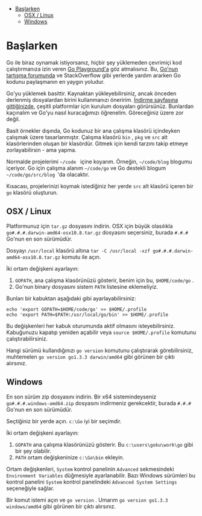 - [Başlarken](#başlarken)
  - [OSX / Linux](#osx--linux)
  - [Windows](#windows)
# Başlarken

Go ile biraz oynamak istiyorsanız, hiçbir şey yüklemeden çevrimiçi kod çalıştırmanıza izin veren [Go Playground'a](https://play.golang.org/) göz atmalısınız. Bu, [Go'nun tartışma forumunda](https://groups.google.com/forum/#!forum/golang-nuts) ve StackOverflow gibi yerlerde yardım ararken Go kodunu paylaşmanın en yaygın yoludur.

Go'yu yüklemek basittir. Kaynaktan yükleyebilirsiniz, ancak önceden derlenmiş dosyalardan birini kullanmanızı öneririm. [İndirme sayfasına gittiğinizde](https://golang.org/dl/), çeşitli platformlar için kurulum dosyaları görürsünüz. Bunlardan kaçınalım ve Go'yu nasıl kuracağımızı öğrenelim. Göreceğiniz üzere zor değil.

Basit örnekler dışında, Go kodunuz bir ana çalışma klasörü içindeyken çalışmak üzere tasarlanmıştır. Çalışma klasörü `bin` , `pkg` ve `src` alt klasörlerinden oluşan bir klasördür. Gitmek için kendi tarzını takip etmeye zorlayabilirsin - ama yapma.

Normalde projelerimi `~/code ` içine koyarım. Örneğin, `~/code/blog` blogumu içeriyor. Go için çalışma alanım `~/code/go` ve Go destekli blogum `~/code/go/src/blog `'da olacaktır.

Kısacası, projelerinizi koymak istediğiniz her yerde `src` alt klasörü içeren bir `go` klasörü oluşturun.

## OSX / Linux

Platformunuz için `tar.gz` dosyasını indirin. OSX için büyük olasılıkla `go#.#.#.darwin-amd64-osx10.8.tar.gz` dosyasını seçersiniz, burada `#.#.#` Go'nun en son sürümüdür.

Dosyayı `/usr/local` klasörü altına `tar -C /usr/local -xzf go#.#.#.darwin-amd64-osx10.8.tar.gz` komutu ile açın.

İki ortam değişkeni ayarlayın:

1. `GOPATH`, ana çalışma klasörünüzü gösterir, benim için bu, `$HOME/code/go` .
2. Go'nun binary dosyasını sistem `PATH` listesine eklemeliyiz.

Bunları bir kabuktan aşağıdaki gibi ayarlayabilirsiniz:

```shell
echo 'export GOPATH=$HOME/code/go' >> $HOME/.profile
echo 'export PATH=$PATH:/usr/local/go/bin' >> $HOME/.profile
```

Bu değişkenleri her kabuk oturumunda aktif olmasını isteyebilirsiniz. Kabuğunuzu kapatıp yeniden açabilir veya `source $HOME/.profile` komutunu çalıştırabilirsiniz.

Hangi sürümü kullandığınızı `go version` komutunu çalıştırarak görebilirsiniz, muhtemelen `go version go1.3.3 darwin/amd64` gibi görünen bir çıktı alırsınız.

## Windows

En son sürüm zip dosyasını indirin. Bir x64 sistemindeyseniz `go#.#.#.windows-amd64.zip` dosyasını indirmeniz gerekcektir, burada `#.#.#` Go'nun en son sürümüdür.

Seçtiğiniz bir yerde açın. `c:\Go` iyi bir seçimdir.

İki ortam değişkeni ayarlayın:

1. `GOPATH` ana çalışma klasörünüzü gösterir. Bu `c:\users\goku\work\go` gibi bir şey olabilir.
2. `PATH` ortam değişkeninize `c:\Go\bin` ekleyin.

Ortam değişkenleri, `System` kontrol panelinin `Advanced` sekmesindeki `Environment Variables` düğmesiyle ayarlanabilir. Bazı Windows sürümleri bu kontrol panelini `System` kontrol panelindeki `Advanced System Settings` seçeneğiyle sağlar.

Bir komut istemi açın ve `go version` . Umarım `go version go1.3.3 windows/amd64` gibi görünen bir çıktı alırsınız.


